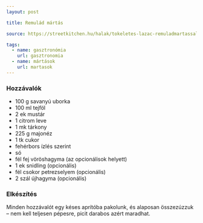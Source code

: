 ```yaml
---
layout: post

title: Remulád mártás

source: https://streetkitchen.hu/halak/tokeletes-lazac-remuladmartassal

tags:
  - name: gasztronómia
    url: gasztronomia
  - name: mártások
    url: martasok
---
```


### Hozzávalók
 - 100 g savanyú uborka
 - 100 ml tejföl
 - 2 ek mustár
 - 1 citrom leve
 - 1 mk tárkony
 - 225 g majonéz
 - 1 tk cukor
 - fehérbors ízlés szerint
 - só
 - fél fej vöröshagyma (az opcionálisok helyett)
 - 1 ek snidling (opcionális)
 - fél csokor petrezselyem (opcionális)
 - 2 szál újhagyma (opcionális)


### Elkészítés
Minden hozzávalót egy késes aprítóba pakolunk, és alaposan összezúzzuk – nem
 kell teljesen pépesre, picit darabos azért maradhat.
